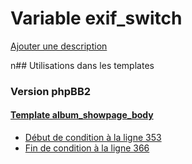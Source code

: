# Variable exif_switch
[Ajouter une description](https://fa-tvars.appspot.com/exif_switch)

n## Utilisations dans les templates

### Version phpBB2

#### [Template album_showpage_body](subsilver/album_showpage_body.md)
* [Début de condition à la ligne 353](../subsilver/album_showpage_body.tpl#L353)
* [Fin de condition à la ligne 366](../subsilver/album_showpage_body.tpl#L366)